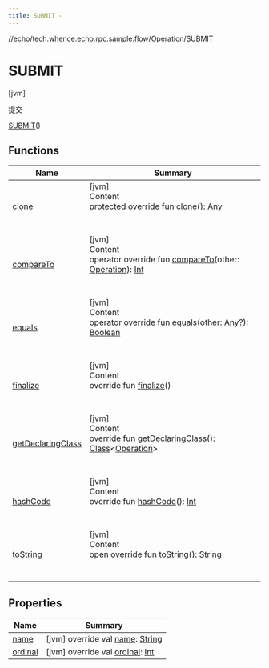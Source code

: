 ```yaml
---
title: SUBMIT -
---
```

//[echo](../../../index.md)/[tech.whence.echo.rpc.sample.flow](../../index.md)/[Operation](../index.md)/[SUBMIT](index.md)



# SUBMIT  
 [jvm] 

提交

[SUBMIT](index.md)()  
  
   


## Functions  
  
|  Name|  Summary| 
|---|---|
| [clone](../../../tech.whence.echo.webclient.response/-response-mocker/-purpose/-p-a-r-s-e-d/index.md#kotlin/Enum/clone/#/PointingToDeclaration/)| [jvm]  <br>Content  <br>protected override fun [clone](../../../tech.whence.echo.webclient.response/-response-mocker/-purpose/-p-a-r-s-e-d/index.md#kotlin/Enum/clone/#/PointingToDeclaration/)(): [Any](https://kotlinlang.org/api/latest/jvm/stdlib/kotlin/-any/index.html)  <br><br><br>
| [compareTo](../-d-e-l-e-t-e/index.md#kotlin/Enum/compareTo/#tech.whence.echo.rpc.sample.flow.Operation/PointingToDeclaration/)| [jvm]  <br>Content  <br>operator override fun [compareTo](../-d-e-l-e-t-e/index.md#kotlin/Enum/compareTo/#tech.whence.echo.rpc.sample.flow.Operation/PointingToDeclaration/)(other: [Operation](../index.md)): [Int](https://kotlinlang.org/api/latest/jvm/stdlib/kotlin/-int/index.html)  <br><br><br>
| [equals](../../../tech.whence.echo.webclient.response/-response-mocker/-purpose/-p-a-r-s-e-d/index.md#kotlin/Enum/equals/#kotlin.Any?/PointingToDeclaration/)| [jvm]  <br>Content  <br>operator override fun [equals](../../../tech.whence.echo.webclient.response/-response-mocker/-purpose/-p-a-r-s-e-d/index.md#kotlin/Enum/equals/#kotlin.Any?/PointingToDeclaration/)(other: [Any](https://kotlinlang.org/api/latest/jvm/stdlib/kotlin/-any/index.html)?): [Boolean](https://kotlinlang.org/api/latest/jvm/stdlib/kotlin/-boolean/index.html)  <br><br><br>
| [finalize](../../../tech.whence.echo.webclient.response/-response-mocker/-purpose/-p-a-r-s-e-d/index.md#kotlin/Enum/finalize/#/PointingToDeclaration/)| [jvm]  <br>Content  <br>override fun [finalize](../../../tech.whence.echo.webclient.response/-response-mocker/-purpose/-p-a-r-s-e-d/index.md#kotlin/Enum/finalize/#/PointingToDeclaration/)()  <br><br><br>
| [getDeclaringClass](../../../tech.whence.echo.webclient.response/-response-mocker/-purpose/-p-a-r-s-e-d/index.md#kotlin/Enum/getDeclaringClass/#/PointingToDeclaration/)| [jvm]  <br>Content  <br>override fun [getDeclaringClass](../../../tech.whence.echo.webclient.response/-response-mocker/-purpose/-p-a-r-s-e-d/index.md#kotlin/Enum/getDeclaringClass/#/PointingToDeclaration/)(): [Class](https://docs.oracle.com/javase/8/docs/api/java/lang/Class.html)<[Operation](../index.md)>  <br><br><br>
| [hashCode](../../../tech.whence.echo.webclient.response/-response-mocker/-purpose/-p-a-r-s-e-d/index.md#kotlin/Enum/hashCode/#/PointingToDeclaration/)| [jvm]  <br>Content  <br>override fun [hashCode](../../../tech.whence.echo.webclient.response/-response-mocker/-purpose/-p-a-r-s-e-d/index.md#kotlin/Enum/hashCode/#/PointingToDeclaration/)(): [Int](https://kotlinlang.org/api/latest/jvm/stdlib/kotlin/-int/index.html)  <br><br><br>
| [toString](../../../tech.whence.echo.webclient.response/-response-mocker/-purpose/-p-a-r-s-e-d/index.md#kotlin/Enum/toString/#/PointingToDeclaration/)| [jvm]  <br>Content  <br>open override fun [toString](../../../tech.whence.echo.webclient.response/-response-mocker/-purpose/-p-a-r-s-e-d/index.md#kotlin/Enum/toString/#/PointingToDeclaration/)(): [String](https://kotlinlang.org/api/latest/jvm/stdlib/kotlin/-string/index.html)  <br><br><br>


## Properties  
  
|  Name|  Summary| 
|---|---|
| [name](index.md#tech.whence.echo.rpc.sample.flow/Operation.SUBMIT/name/#/PointingToDeclaration/)|  [jvm] override val [name](index.md#tech.whence.echo.rpc.sample.flow/Operation.SUBMIT/name/#/PointingToDeclaration/): [String](https://kotlinlang.org/api/latest/jvm/stdlib/kotlin/-string/index.html)   <br>
| [ordinal](index.md#tech.whence.echo.rpc.sample.flow/Operation.SUBMIT/ordinal/#/PointingToDeclaration/)|  [jvm] override val [ordinal](index.md#tech.whence.echo.rpc.sample.flow/Operation.SUBMIT/ordinal/#/PointingToDeclaration/): [Int](https://kotlinlang.org/api/latest/jvm/stdlib/kotlin/-int/index.html)   <br>

